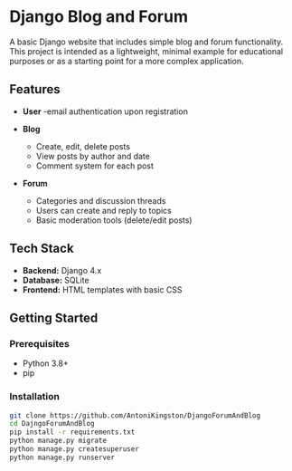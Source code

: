 # Django Blog and Forum

A basic Django website that includes simple blog and forum functionality. This project is intended as a lightweight, minimal example for educational purposes or as a starting point for a more complex application.

## Features

- **User**
  -email authentication upon registration

- **Blog**
  - Create, edit, delete posts
  - View posts by author and date
  - Comment system for each post

- **Forum**
  - Categories and discussion threads
  - Users can create and reply to topics
  - Basic moderation tools (delete/edit posts)

## Tech Stack

- **Backend:** Django 4.x
- **Database:** SQLite 
- **Frontend:** HTML templates with basic CSS

## Getting Started

### Prerequisites

- Python 3.8+
- pip

### Installation

```bash
git clone https://github.com/AntoniKingston/DjangoForumAndBlog
cd DajngoForumAndBlog
pip install -r requirements.txt
python manage.py migrate
python manage.py createsuperuser
python manage.py runserver

